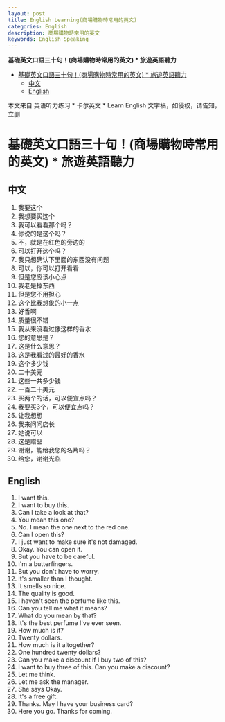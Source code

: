 ```yaml
---
layout: post
title: English Learning(商場購物時常用的英文)
categories: English
description: 商場購物時常用的英文
keywords: English Speaking
---
```


<!-- START doctoc generated TOC please keep comment here to allow auto update -->
<!-- DON'T EDIT THIS SECTION, INSTEAD RE-RUN doctoc TO UPDATE -->
**基礎英文口語三十句！(商場購物時常用的英文) * 旅遊英語聽力**

- [基礎英文口語三十句！(商場購物時常用的英文) * 旅遊英語聽力](#%E5%9F%BA%E7%A4%8E%E8%8B%B1%E6%96%87%E5%8F%A3%E8%AA%9E%E4%B8%89%E5%8D%81%E5%8F%A5%E5%95%86%E5%A0%B4%E8%B3%BC%E7%89%A9%E6%99%82%E5%B8%B8%E7%94%A8%E7%9A%84%E8%8B%B1%E6%96%87--%E6%97%85%E9%81%8A%E8%8B%B1%E8%AA%9E%E8%81%BD%E5%8A%9B)
  - [中文](#%E4%B8%AD%E6%96%87)
  - [English](#english)

<!-- END doctoc generated TOC please keep comment here to allow auto update -->

本文来自 英语听力练习 * 卡尔英文 * Learn English 文字稿，如侵权，请告知，立删
# 基礎英文口語三十句！(商場購物時常用的英文) * 旅遊英語聽力

## 中文
1. 我要这个
2. 我想要买这个
3. 我可以看看那个吗？
4. 你说的是这个吗？
5. 不，就是在红色的旁边的
6. 可以打开这个吗？
7. 我只想确认下里面的东西没有问题
8. 可以，你可以打开看看
9. 但是您应该小心点
10. 我老是掉东西
11. 但是您不用担心
12. 这个比我想象的小一点
13. 好香啊
14. 质量很不错
15. 我从来没看过像这样的香水
16. 您的意思是？
17. 这是什么意思？
18. 这是我看过的最好的香水
19. 这个多少钱
20. 二十美元
21. 这些一共多少钱
22. 一百二十美元
23. 买两个的话，可以便宜点吗？
24. 我要买3个，可以便宜点吗？
25. 让我想想
26. 我来问问店长
27. 她说可以
28. 这是赠品
29. 谢谢，能给我您的名片吗？
30. 给您，谢谢光临

## English
1. I want this.
2. I want to buy this.
3. Can I take a look at that?
4. You mean this one?
5. No. I mean the one next to the red one.
6. Can I open this?
7. I just want to make sure it's not damaged.
8. Okay. You can open it.
9. But you have to be careful.
10. I'm a butterfingers.
11. But you don't have to worry.
12. It's smaller than I thought.
13. It smells so nice.
14. The quality is good.
15. I haven't seen the perfume like this.
16. Can you tell me what it means?
17. What do you mean by that?
18. It's the best perfume I've ever seen.
19. How much is it?
20. Twenty dollars.
21. How much is it altogether?
22. One hundred twenty dollars?
23. Can you make a discount if I buy two of this?
24. I want to buy three of this. Can you make a discount?
25. Let me think.
26. Let me ask the manager.
27. She says Okay.
28. It's a free gift.
29. Thanks. May I have your business card?
30. Here you go. Thanks for coming.


